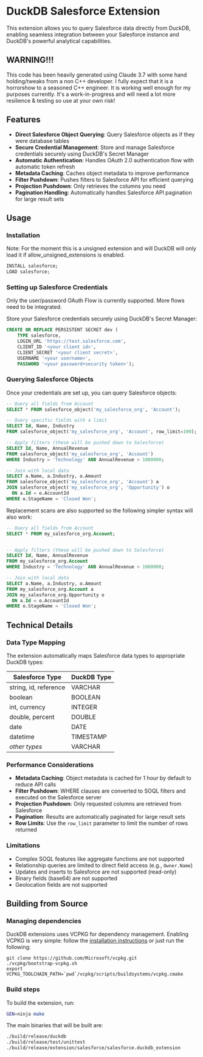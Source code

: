 # DuckDB Salesforce Extension

This extension allows you to query Salesforce data directly from DuckDB, enabling seamless integration between your Salesforce instance and DuckDB's powerful analytical capabilities.

## WARNING!!!
This code has been heavily generated using Claude 3.7 with some hand holding/tweaks from a non C++ developer. I fully expect that it is a horrorshow to a seasoned C++ engineer. It is working well enough for my purposes currently. It's a work-in-progress and will need a lot more resilience & testing so use at your own risk!

## Features

- **Direct Salesforce Object Querying**: Query Salesforce objects as if they were database tables
- **Secure Credential Management**: Store and manage Salesforce credentials securely using DuckDB's Secret Manager
- **Automatic Authentication**: Handles OAuth 2.0 authentication flow with automatic token refresh
- **Metadata Caching**: Caches object metadata to improve performance
- **Filter Pushdown**: Pushes filters to Salesforce API for efficient querying
- **Projection Pushdown**: Only retrieves the columns you need
- **Pagination Handling**: Automatically handles Salesforce API pagination for large result sets

## Usage

### Installation

Note: For the moment this is a unsigned extension and will DuckDB will only load it if allow_unsigned_extensions is enabled.


```sql
INSTALL salesforce;
LOAD salesforce;
```

### Setting up Salesforce Credentials

Only the user/password OAuth Flow is currently supported. More flows need to be integrated.

Store your Salesforce credentials securely using DuckDB's Secret Manager:

```sql
CREATE OR REPLACE PERSISTENT SECRET dev (
    TYPE salesforce,
    LOGIN_URL 'https://test.salesforce.com',
    CLIENT_ID '<your client id>',
    CLIENT_SECRET '<your client secret>',
    USERNAME '<your username>',
    PASSWORD '<your password+security token>');

```

### Querying Salesforce Objects

Once your credentials are set up, you can query Salesforce objects:

```sql
-- Query all fields from Account
SELECT * FROM salesforce_object('my_salesforce_org', 'Account');

-- Query specific fields with a limit
SELECT Id, Name, Industry 
FROM salesforce_object('my_salesforce_org', 'Account', row_limit=100);

-- Apply filters (these will be pushed down to Salesforce)
SELECT Id, Name, AnnualRevenue
FROM salesforce_object('my_salesforce_org', 'Account')
WHERE Industry = 'Technology' AND AnnualRevenue > 1000000;

-- Join with local data
SELECT a.Name, a.Industry, o.Amount
FROM salesforce_object('my_salesforce_org', 'Account') a
JOIN salesforce_object('my_salesforce_org', 'Opportunity') o
  ON a.Id = o.AccountId
WHERE o.StageName = 'Closed Won';
```
Replacement scans are also supported so the following simpler syntax will also work:

```sql
-- Query all fields from Account
SELECT * FROM my_salesforce_org.Account;


-- Apply filters (these will be pushed down to Salesforce)
SELECT Id, Name, AnnualRevenue
FROM my_salesforce_org.Account
WHERE Industry = 'Technology' AND AnnualRevenue > 1000000;

-- Join with local data
SELECT a.Name, a.Industry, o.Amount
FROM my_salesforce_org.Account a
JOIN my_salesforce_org.Opportunity o
  ON a.Id = o.AccountId
WHERE o.StageName = 'Closed Won';
```

## Technical Details

### Data Type Mapping

The extension automatically maps Salesforce data types to appropriate DuckDB types:

| Salesforce Type | DuckDB Type |
|-----------------|-------------|
| string, id, reference | VARCHAR |
| boolean | BOOLEAN |
| int, currency | INTEGER |
| double, percent | DOUBLE |
| date | DATE |
| datetime | TIMESTAMP |
| *other types* | VARCHAR |

### Performance Considerations

- **Metadata Caching**: Object metadata is cached for 1 hour by default to reduce API calls
- **Filter Pushdown**: WHERE clauses are converted to SOQL filters and executed on the Salesforce server
- **Projection Pushdown**: Only requested columns are retrieved from Salesforce
- **Pagination**: Results are automatically paginated for large result sets
- **Row Limits**: Use the `row_limit` parameter to limit the number of rows returned

### Limitations

- Complex SOQL features like aggregate functions are not supported
- Relationship queries are limited to direct field access (e.g., `Owner.Name`)
- Updates and inserts to Salesforce are not supported (read-only)
- Binary fields (base64) are not supported
- Geolocation fields are not supported

## Building from Source

### Managing dependencies
DuckDB extensions uses VCPKG for dependency management. Enabling VCPKG is very simple: follow the [installation instructions](https://vcpkg.io/en/getting-started) or just run the following:
```shell
git clone https://github.com/Microsoft/vcpkg.git
./vcpkg/bootstrap-vcpkg.sh
export VCPKG_TOOLCHAIN_PATH=`pwd`/vcpkg/scripts/buildsystems/vcpkg.cmake
```

### Build steps
To build the extension, run:
```sh
GEN=ninja make
```

The main binaries that will be built are:
```sh
./build/release/duckdb
./build/release/test/unittest
./build/release/extension/salesforce/salesforce.duckdb_extension
```


